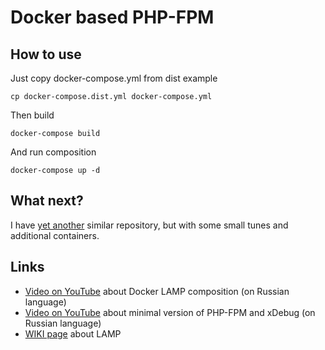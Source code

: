 # Docker based PHP-FPM

## How to use

Just copy docker-compose.yml from dist example

    cp docker-compose.dist.yml docker-compose.yml

Then build

    docker-compose build

And run composition

    docker-compose up -d

## What next?

I have [yet another](https://github.com/EvilFreelancer/docker-lamp)
similar repository, but with some small tunes and additional containers. 

## Links

* [Video on YouTube](https://www.youtube.com/watch?v=he-Rps8VcFk) about Docker LAMP
composition (on Russian language)
* [Video on YouTube](https://www.youtube.com/watch?v=qxGlQZIbpHM) about minimal
version of PHP-FPM and xDebug (on Russian language)
* [WIKI page](https://en.wikipedia.org/wiki/LAMP_software_bundle) about LAMP

